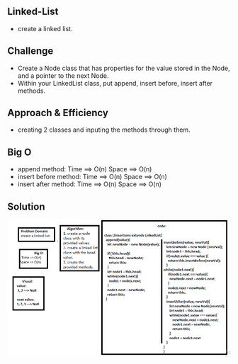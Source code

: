 ## Linked-List
 - create a linked list.
## Challenge
 - Create a Node class that has properties for the value stored in the Node, and a pointer to the next Node.
 - Within your LinkedList class, put append, insert before, insert after methods.
## Approach & Efficiency
 - creating 2 classes and inputing the methods through them.
## Big O
 - append method: Time ==> O(n) Space ==> O(n)
 - insert before method: Time ==> O(n) Space ==> O(n)
 - insert after method: Time ==> O(n) Space ==> O(n)

## Solution
 ![ll-insertions](./assests/ll-insertions.PNG)